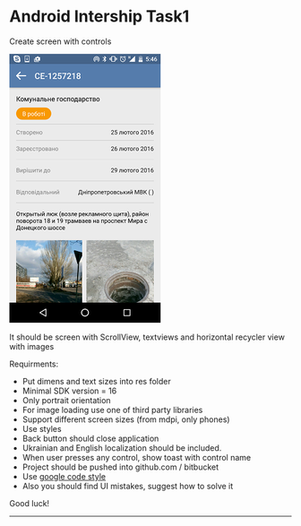 # Android Intership Task1


Create screen with controls

![alt tag](screenshot_Task1_UI.png)

It should be screen with ScrollView, textviews and  horizontal recycler view with images

Requirments: 
- Put dimens and text sizes into res folder
- Minimal SDK version = 16
- Only portrait orientation
- For image loading use one of third party libraries 
- Support different screen sizes  (from mdpi, only phones)
- Use styles 
- Back button should close application
- Ukrainian and English localization should be included.  
- When user presses any control, show toast with control name
- Project should be pushed into github.com / bitbucket
- Use [google code style](https://source.android.com/source/code-style.html)  
- Also you should find UI mistakes, suggest how to solve it

Good luck!
_________________________________________________________________




